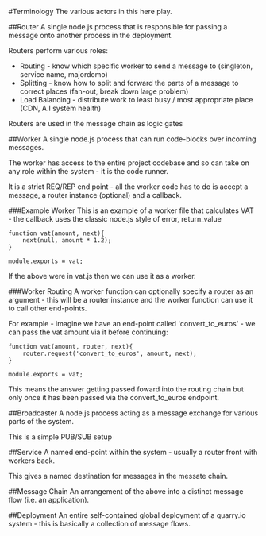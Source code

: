 #Terminology
The various actors in this here play.

##Router
A single node.js process that is responsible for passing a message onto another process in the deployment.

Routers perform various roles:

 * Routing - know which specific worker to send a message to (singleton, service name, majordomo)
 * Splitting - know how to split and forward the parts of a message to correct places (fan-out, break down large problem)
 * Load Balancing - distribute work to least busy / most appropriate place (CDN, A.I system health)

Routers are used in the message chain as logic gates

##Worker
A single node.js process that can run code-blocks over incoming messages.

The worker has access to the entire project codebase and so can take on any role within the system - it is the code runner.

It is a strict REQ/REP end point - all the worker code has to do is accept a message, a router instance (optional) and a callback.

###Example Worker
This is an example of a worker file that calculates VAT - the callback uses the classic node.js style of error, return_value

	function vat(amount, next){
		next(null, amount * 1.2);
	}

	module.exports = vat;

If the above were in vat.js then we can use it as a worker.

###Worker Routing
A worker function can optionally specify a router as an argument - this will be a router instance and the worker function
can use it to call other end-points.

For example - imagine we have an end-point called 'convert_to_euros' - we can pass the vat amount via it before continuing:

	function vat(amount, router, next){
		router.request('convert_to_euros', amount, next);
	}

	module.exports = vat;

This means the answer getting passed foward into the routing chain but only once it has been passed via the convert_to_euros
endpoint.

##Broadcaster
A node.js process acting as a message exchange for various parts of the system.

This is a simple PUB/SUB setup

##Service
A named end-point within the system - usually a router front with workers back.

This gives a named destination for messages in the messate chain.

##Message Chain
An arrangement of the above into a distinct message flow (i.e. an application).

##Deployment
An entire self-contained global deployment of a quarry.io system - this is basically a collection of message flows.